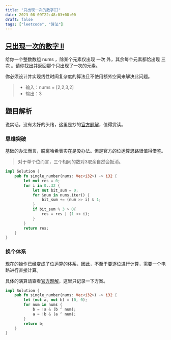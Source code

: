 ```yaml
---
title: "只出现一次的数字II"
date: 2023-08-09T22:48:03+08:00
draft: false
tags: ["leetcode", "算法"]
---
```


## [只出现一次的数字 II](https://leetcode.cn/problems/single-number-ii/description/)

给你一个整数数组 nums ，除某个元素仅出现 一次 外，其余每个元素都恰出现 三次 。请你找出并返回那个只出现了一次的元素。

你必须设计并实现线性时间复杂度的算法且不使用额外空间来解决此问题。

>- 输入：nums = [2,2,3,2]
>- 输出：3

## 题目解析

说实话，没有太好的头绪，这里是抄的[官方题解](https://leetcode.cn/problems/single-number-ii/solutions/746993/zhi-chu-xian-yi-ci-de-shu-zi-ii-by-leetc-23t6/)，值得赏读。

### 思维突破

基础的办法而言，脱离哈希表实在是没办法。但是官方的位运算思路很值得借鉴。

> 对于单个位而言，三个相同的数对3取余自然会抵消。

```rust
impl Solution {
    pub fn single_number(nums: Vec<i32>) -> i32 {
        let mut res = 0;
        for i in 0..32 {
            let mut bit_sum = 0;
            for &num in nums.iter() {
                bit_sum += (num >> i) & 1;
            }
            if bit_sum % 3 > 0{
                res = res | (1 << i);
            }
        }
        return res;
    }
}
```

### 换个体系

现在的操作已经变成了位运算的体系，因此，不至于要逐位进行计算，需要一个电路进行直接计算。

具体的演算请查看[官方题解](https://leetcode.cn/problems/single-number-ii/solutions/746993/zhi-chu-xian-yi-ci-de-shu-zi-ii-by-leetc-23t6/)，这里只记录一下方案。

```rust
impl Solution {
    pub fn single_number(nums: Vec<i32>) -> i32 {
        let (mut a, mut b) = (0, 0);
        for num in nums {
            b = !a & (b ^ num);
            a = !b & (a ^ num);
        }
        return b;
    }
}
```

